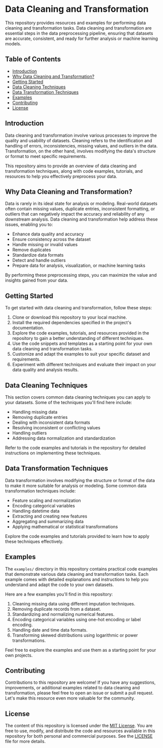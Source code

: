 # Data Cleaning and Transformation

This repository provides resources and examples for performing data cleaning and transformation tasks. Data cleaning and transformation are essential steps in the data preprocessing pipeline, ensuring that datasets are accurate, consistent, and ready for further analysis or machine learning models.

## Table of Contents

- [Introduction](#introduction)
- [Why Data Cleaning and Transformation?](#why-data-cleaning-and-transformation)
- [Getting Started](#getting-started)
- [Data Cleaning Techniques](#data-cleaning-techniques)
- [Data Transformation Techniques](#data-transformation-techniques)
- [Examples](#examples)
- [Contributing](#contributing)
- [License](#license)

## Introduction

Data cleaning and transformation involve various processes to improve the quality and usability of datasets. Cleaning refers to the identification and handling of errors, inconsistencies, missing values, and outliers in the data. Transformation, on the other hand, involves modifying the data's structure or format to meet specific requirements.

This repository aims to provide an overview of data cleaning and transformation techniques, along with code examples, tutorials, and resources to help you effectively preprocess your data.

## Why Data Cleaning and Transformation?

Data is rarely in its ideal state for analysis or modeling. Real-world datasets often contain missing values, duplicate entries, inconsistent formatting, or outliers that can negatively impact the accuracy and reliability of any downstream analysis. Data cleaning and transformation help address these issues, enabling you to:

- Enhance data quality and accuracy
- Ensure consistency across the dataset
- Handle missing or invalid values
- Remove duplicates
- Standardize data formats
- Detect and handle outliers
- Prepare data for analysis, visualization, or machine learning tasks

By performing these preprocessing steps, you can maximize the value and insights gained from your data.

## Getting Started

To get started with data cleaning and transformation, follow these steps:

1. Clone or download this repository to your local machine.
2. Install the required dependencies specified in the project's documentation.
3. Explore the code examples, tutorials, and resources provided in the repository to gain a better understanding of different techniques.
4. Use the code snippets and templates as a starting point for your own data cleaning and transformation tasks.
5. Customize and adapt the examples to suit your specific dataset and requirements.
6. Experiment with different techniques and evaluate their impact on your data quality and analysis results.

## Data Cleaning Techniques

This section covers common data cleaning techniques you can apply to your datasets. Some of the techniques you'll find here include:

- Handling missing data
- Removing duplicate entries
- Dealing with inconsistent data formats
- Resolving inconsistent or conflicting values
- Handling outliers
- Addressing data normalization and standardization

Refer to the code examples and tutorials in the repository for detailed instructions on implementing these techniques.

## Data Transformation Techniques

Data transformation involves modifying the structure or format of the data to make it more suitable for analysis or modeling. Some common data transformation techniques include:

- Feature scaling and normalization
- Encoding categorical variables
- Handling datetime data
- Extracting and creating new features
- Aggregating and summarizing data
- Applying mathematical or statistical transformations

Explore the code examples and tutorials provided to learn how to apply these techniques effectively.

## Examples

The `examples/` directory in this repository contains practical code examples that demonstrate various data cleaning and transformation tasks. Each example comes with detailed explanations and instructions to help you understand and adapt the code to your own datasets.

Here are a few examples you'll find in this repository:

1. Cleaning missing data using different imputation techniques.
2. Removing duplicate records from a dataset.
3. Standardizing and normalizing numerical features.
4. Encoding categorical variables using one-hot encoding or label encoding.
5. Handling date and time data formats.
6. Transforming skewed distributions using logarithmic or power transformations.

Feel free to explore the examples and use them as a starting point for your own projects.

## Contributing

Contributions to this repository are welcome! If you have any suggestions, improvements, or additional examples related to data cleaning and transformation, please feel free to open an issue or submit a pull request. Let's make this resource even more valuable for the community.

## License

The content of this repository is licensed under the [MIT License](LICENSE). You are free to use, modify, and distribute the code and resources available in this repository for both personal and commercial purposes. See the [LICENSE](LICENSE) file for more details.
